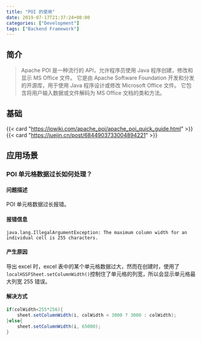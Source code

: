 ```yaml
---
title: "POI 的使用"
date: 2019-07-17T21:37:24+08:00
categories: ["Development"]
tags: ["Backend Framework"]
---
```


## 简介

> Apache POI 是一种流行的 API，允许程序员使用 Java 程序创建，修改和显示 MS Office 文件。 它是由 Apache Software Foundation 开发和分发的开源库，用于使用 Java 程序设计或修改 Microsoft Office 文件。 它包含将用户输入数据或文件解码为 MS Office 文档的类和方法。

## 基础

{{< card "https://iowiki.com/apache_poi/apache_poi_quick_guide.html" >}}
{{< card "https://juejin.cn/post/6844903733004894221" >}}

## 应用场景

### POI 单元格数据过长如何处理？

#### 问题描述

POI 单元格数据过长报错。

#### 报错信息

```
java.lang.IllegalArgumentException: The maximum column width for an individual cell is 255 characters.
```

#### 产生原因

导出 excel 时，excel 表中的某个单元格数据过大，然而在创建时，使用了`localHSSFSheet.setColumnWidth()`控制住了单元格的列宽，所以会显示单元格最大列宽 255 错误。

#### 解决方式

```java
if(colWidth<255*256){
    sheet.setColumnWidth(i, colWidth < 3000 ? 3000 : colWidth);
}else{
    sheet.setColumnWidth(i, 65000);
}
```
